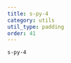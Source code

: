 ```yaml
---
title: s-py-4
category: utils
util_type: padding
order: 41
---
```

<div class="s-py-4">
  <code>s-py-4</code>
</div>